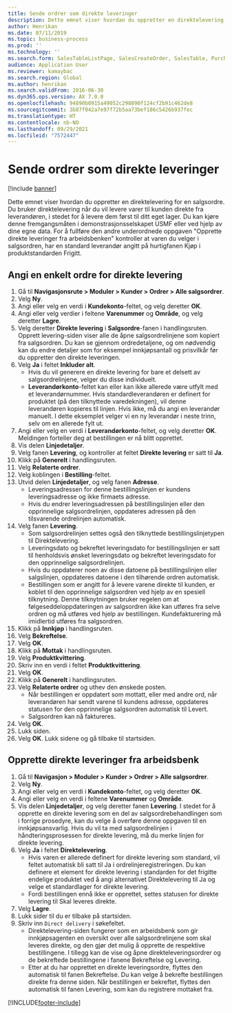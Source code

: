 ```yaml
---
title: Sende ordrer som direkte leveringer
description: Dette emnet viser hvordan du oppretter en direktelevering for en salgsordre.
author: Henrikan
ms.date: 07/11/2019
ms.topic: business-process
ms.prod: ''
ms.technology: ''
ms.search.form: SalesTableListPage, SalesCreateOrder, SalesTable, PurchCreateFromSalesOrder, VendAccountItemLookup, SalesTableReferences, PurchTable, PurchTablePart, PurchEditLines, PurchTable, PurchTableReferences, MCRDropShipWorkbench, SalesShippingLine
audience: Application User
ms.reviewer: kamaybac
ms.search.region: Global
ms.author: henrikan
ms.search.validFrom: 2016-06-30
ms.dyn365.ops.version: AX 7.0.0
ms.openlocfilehash: 94890b0915a49052c298090f124cf2b91c462de8
ms.sourcegitcommit: 3b87f042a7e97f72b5aa73bef186c5426b937fec
ms.translationtype: HT
ms.contentlocale: nb-NO
ms.lasthandoff: 09/29/2021
ms.locfileid: "7572447"
---
```

# <a name="ship-orders-as-direct-deliveries"></a>Sende ordrer som direkte leveringer

[!include [banner](../../includes/banner.md)]

Dette emnet viser hvordan du oppretter en direktelevering for en salgsordre. Du bruker direktelevering når du vil levere varer til kunden direkte fra leverandøren, i stedet for å levere dem først til ditt eget lager. Du kan kjøre denne fremgangsmåten i demonstrasjonsselskapet USMF eller ved hjelp av dine egne data. For å fullføre den andre underordnede oppgaven "Opprette direkte leveringer fra arbeidsbenken" kontroller at varen du velger i salgsordren, har en standard leverandør angitt på hurtigfanen Kjøp i produktstandarden Frigitt.

## <a name="set-an-individual-order-for-direct-delivery"></a>Angi en enkelt ordre for direkte levering
1. Gå til **Navigasjonsrute > Moduler > Kunder > Ordrer > Alle salgsordrer**.
2. Velg **Ny**.
3. Angi eller velg en verdi i **Kundekonto**-feltet, og velg deretter **OK**.
4. Angi eller velg verdier i feltene **Varenummer** og **Område**, og velg deretter **Lagre**.
5. Velg deretter **Direkte levering** i **Salgsordre**-fanen i handlingsruten. Opprett levering-siden viser alle de åpne salgsordrelinjene som kopiert fra salgsordren. Du kan se gjennom ordredetaljene, og om nødvendig kan du endre detaljer som for eksempel innkjøpsantall og prisvilkår før du oppretter den direkte leveringen.  
6. Velg **Ja** i feltet **Inkluder alt**.
    - Hvis du vil generere en direkte levering for bare et delsett av salgsordrelinjene, velger du disse individuelt.  
    - **Leverandørkonto**-feltet kan eller kan ikke allerede være utfylt med et leverandørnummer. Hvis standardleverandøren er definert for produktet (på den tilknyttede varedekningen), vil denne leverandøren kopieres til linjen. Hvis ikke, må du angi en leverandør manuelt. I dette eksemplet velger vi en ny leverandør i neste trinn, selv om en allerede fylt ut.   
7. Angi eller velg en verdi i **Leverandørkonto**-feltet, og velg deretter **OK**. Meldingen forteller deg at bestillingen er nå blitt opprettet.   
8. Vis delen **Linjedetaljer**.
9. Velg fanen **Levering**, og kontroller at feltet **Direkte levering** er satt til **Ja**.
10. Klikk på **Generelt** i handlingsruten.
11. Velg **Relaterte ordrer**.
12. Velg koblingen i **Bestilling**-feltet.
13. Utvid delen **Linjedetaljer**, og velg fanen **Adresse**.
    - Leveringsadressen for denne bestillingslinjen er kundens leveringsadresse og ikke firmaets adresse.  
    - Hvis du endrer leveringsadressen på bestillingslinjen eller den opprinnelige salgsordrelinjen, oppdateres adressen på den tilsvarende ordrelinjen automatisk.  
14. Velg fanen **Levering**.
    - Som salgsordrelinjen settes også den tilknyttede bestillingslinjetypen til Direktelevering.  
    - Leveringsdato og bekreftet leveringsdato for bestillingslinjen er satt til henholdsvis ønsket leveringsdato og bekreftet leveringsdato for den opprinnelige salgsordrelinjen.   
    - Hvis du oppdaterer noen av disse datoene på bestillingslinjen eller salgslinjen, oppdateres datoene i den tilhørende ordren automatisk.     
    - Bestillingen som er angitt for å levere varene direkte til kunden, er koblet til den opprinnelige salgsordren ved hjelp av en spesiell tilknytning. Denne tilknytningen bruker regelen om at følgeseddeloppdateringen av salgsordren ikke kan utføres fra selve ordren og må utføres ved hjelp av bestillingen. Kundefakturering må imidlertid utføres fra salgsordren.  
15. Klikk på **Innkjøp** i handlingsruten.
16. Velg **Bekreftelse**.
17. Velg **OK**.
18. Klikk på **Mottak** i handlingsruten.
19. Velg **Produktkvittering**.
20. Skriv inn en verdi i feltet **Produktkvittering**.
21. Velg **OK**.
22. Klikk på **Generelt** i handlingsruten.
23. Velg **Relaterte ordrer** og uthev den ønskede posten.
    - Når bestillingen er oppdatert som mottatt, eller med andre ord, når leverandøren har sendt varene til kundens adresse, oppdateres statusen for den opprinnelige salgsordren automatisk til Levert.  
    - Salgsordren kan nå faktureres.    
24. Velg **OK**.
25. Lukk siden.
26. Velg **OK**. Lukk sidene og gå tilbake til startsiden.

## <a name="create-direct-deliveries-from-the-workbench"></a>Opprette direkte leveringer fra arbeidsbenk
1. Gå til **Navigasjon > Moduler > Kunder > Ordrer > Alle salgsordrer**.
2. Velg **Ny**.
3. Angi eller velg en verdi i **Kundekonto**-feltet, og velg deretter **OK**.
4. Angi eller velg en verdi i feltene **Varenummer** og **Område**.
5. Vis delen **Linjedetaljer**, og velg deretter fanen **Levering**. I stedet for å opprette en direkte levering som en del av salgsordrebehandlingen som i forrige prosedyre, kan du velge å overføre denne oppgaven til en innkjøpsansvarlig. Hvis du vil ta med salgsordrelinjen i håndteringsprosessen for direkte levering, må du merke linjen for direkte levering.  
6. Velg **Ja** i feltet **Direktelevering**.
    - Hvis varen er allerede definert for direkte levering som standard, vil feltet automatisk bli satt til Ja i ordrelinjeregistreringen. Du kan definere et element for direkte levering i standarden for det frigitte endelige produktet ved å angi alternativet Direktelevering til Ja og velge et standardlager for direkte levering.  
    - Fordi bestillingen ennå ikke er opprettet, settes statusen for direkte levering til Skal leveres direkte.   
7. Velg **Lagre**.
8. Lukk sider til du er tilbake på startsiden.
9. Skriv inn `Direct delivery` i søkefeltet.
    - Direktelevering-siden fungerer som en arbeidsbenk som gir innkjøpsagenten en oversikt over alle salgsordrelinjene som skal leveres direkte, og den gjør det mulig å opprette de respektive bestillingene. I tillegg kan de vise og åpne direkteleveringsordrer og de bekreftede bestillingene i fanene Bekreftelse og Levering.  
    - Etter at du har opprettet en direkte leveringsordre, flyttes den automatisk til fanen Bekreftelse. Du kan velge å bekrefte bestillingen direkte fra denne siden. Når bestillingen er bekreftet, flyttes den automatisk til fanen Levering, som kan du registrere mottaket fra.  



[!INCLUDE[footer-include](../../../includes/footer-banner.md)]